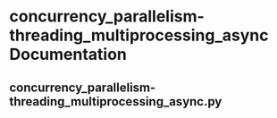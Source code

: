 # concurrency_parallelism-threading_multiprocessing_async Documentation

<!-- BEGIN_PY_DOCS -->
## concurrency_parallelism-threading_multiprocessing_async.py

<!-- END_PY_DOCS -->
